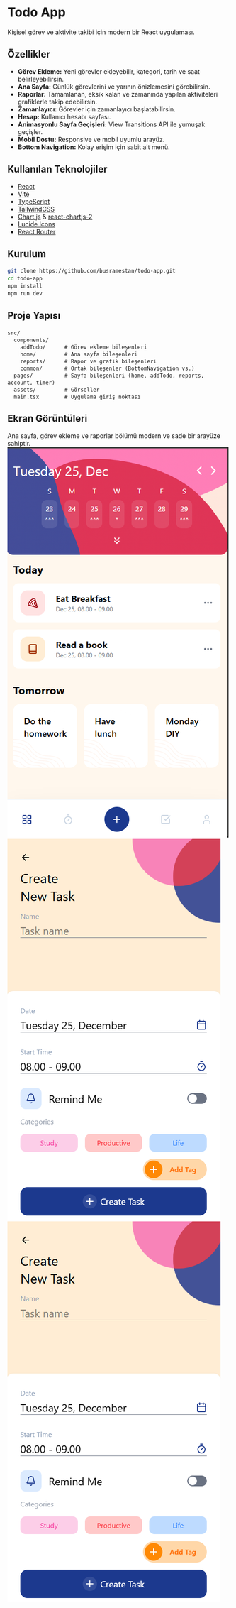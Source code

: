 # Todo App

Kişisel görev ve aktivite takibi için modern bir React uygulaması.

## Özellikler

- **Görev Ekleme:** Yeni görevler ekleyebilir, kategori, tarih ve saat belirleyebilirsin.
- **Ana Sayfa:** Günlük görevlerini ve yarının önizlemesini görebilirsin.
- **Raporlar:** Tamamlanan, eksik kalan ve zamanında yapılan aktiviteleri grafiklerle takip edebilirsin.
- **Zamanlayıcı:** Görevler için zamanlayıcı başlatabilirsin.
- **Hesap:** Kullanıcı hesabı sayfası.
- **Animasyonlu Sayfa Geçişleri:** View Transitions API ile yumuşak geçişler.
- **Mobil Dostu:** Responsive ve mobil uyumlu arayüz.
- **Bottom Navigation:** Kolay erişim için sabit alt menü.

## Kullanılan Teknolojiler

- [React](https://react.dev/)
- [Vite](https://vitejs.dev/)
- [TypeScript](https://www.typescriptlang.org/)
- [TailwindCSS](https://tailwindcss.com/)
- [Chart.js](https://www.chartjs.org/) & [react-chartjs-2](https://react-chartjs-2.js.org/)
- [Lucide Icons](https://lucide.dev/)
- [React Router](https://reactrouter.com/)

## Kurulum

```sh
git clone https://github.com/busramestan/todo-app.git
cd todo-app
npm install
npm run dev
```

## Proje Yapısı

```
src/
  components/
    addTodo/      # Görev ekleme bileşenleri
    home/         # Ana sayfa bileşenleri
    reports/      # Rapor ve grafik bileşenleri
    common/       # Ortak bileşenler (BottomNavigation vs.)
  pages/          # Sayfa bileşenleri (home, addTodo, reports, account, timer)
  assets/         # Görseller
  main.tsx        # Uygulama giriş noktası
```

## Ekran Görüntüleri

Ana sayfa, görev ekleme ve raporlar bölümü modern ve sade bir arayüze sahiptir.
![alt text](src/assets/image1.png)
![alt text](src/assets/image2.png)
![alt text](src/assets/image2.png)
